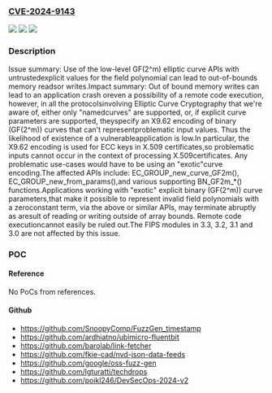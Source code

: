 ### [CVE-2024-9143](https://cve.mitre.org/cgi-bin/cvename.cgi?name=CVE-2024-9143)
![](https://img.shields.io/static/v1?label=Product&message=OpenSSL&color=blue)
![](https://img.shields.io/static/v1?label=Version&message=3.3.0%3C%203.3.3%20&color=brighgreen)
![](https://img.shields.io/static/v1?label=Vulnerability&message=CWE-787%20Out-of-bounds%20Write&color=brighgreen)

### Description

Issue summary: Use of the low-level GF(2^m) elliptic curve APIs with untrustedexplicit values for the field polynomial can lead to out-of-bounds memory readsor writes.Impact summary: Out of bound memory writes can lead to an application crash oreven a possibility of a remote code execution, however, in all the protocolsinvolving Elliptic Curve Cryptography that we're aware of, either only "namedcurves" are supported, or, if explicit curve parameters are supported, theyspecify an X9.62 encoding of binary (GF(2^m)) curves that can't representproblematic input values. Thus the likelihood of existence of a vulnerableapplication is low.In particular, the X9.62 encoding is used for ECC keys in X.509 certificates,so problematic inputs cannot occur in the context of processing X.509certificates.  Any problematic use-cases would have to be using an "exotic"curve encoding.The affected APIs include: EC_GROUP_new_curve_GF2m(), EC_GROUP_new_from_params(),and various supporting BN_GF2m_*() functions.Applications working with "exotic" explicit binary (GF(2^m)) curve parameters,that make it possible to represent invalid field polynomials with a zeroconstant term, via the above or similar APIs, may terminate abruptly as aresult of reading or writing outside of array bounds.  Remote code executioncannot easily be ruled out.The FIPS modules in 3.3, 3.2, 3.1 and 3.0 are not affected by this issue.

### POC

#### Reference
No PoCs from references.

#### Github
- https://github.com/SnoopyComp/FuzzGen_timestamp
- https://github.com/ardhiatno/ubimicro-fluentbit
- https://github.com/barolab/link-fetcher
- https://github.com/fkie-cad/nvd-json-data-feeds
- https://github.com/google/oss-fuzz-gen
- https://github.com/lgturatti/techdrops
- https://github.com/poikl246/DevSecOps-2024-v2

